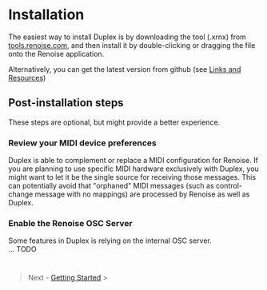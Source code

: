 # Installation

The easiest way to install Duplex is by downloading the tool (.xrnx) from [tools.renoise.com](http://www.renoise.com/tools/duplex), and then install it by double-clicking or 
dragging the file onto the Renoise application.

Alternatively, you can get the latest version from github (see [Links and Resources](Resources.md)) 

## Post-installation steps

These steps are optional, but might provide a better experience. 

### Review your MIDI device preferences

Duplex is able to complement or replace a MIDI configuration for Renoise. If you are planning to use specific MIDI hardware exclusively with Duplex, you might want to let it be the single source for receiving those messages. This can potentially avoid that "orphaned" MIDI messages (such as control-change message with no mappings) are processed by Renoise as well as Duplex.

### Enable the Renoise OSC Server 

Some features in Duplex is relying on the internal OSC server.  
... TODO


#

> Next - [Getting Started](GettingStarted.md) >



